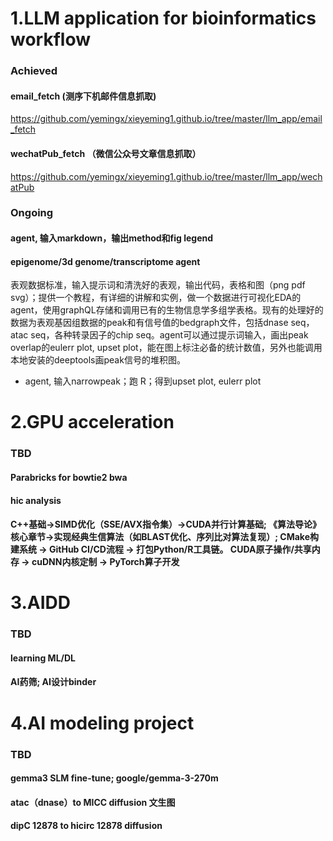 # 1.LLM application for bioinformatics workflow

### Achieved
#### email_fetch (测序下机邮件信息抓取)
https://github.com/yemingx/xieyeming1.github.io/tree/master/llm_app/email_fetch
#### wechatPub_fetch （微信公众号文章信息抓取）
https://github.com/yemingx/xieyeming1.github.io/tree/master/llm_app/wechatPub

### Ongoing
#### agent, 输入markdown，输出method和fig legend
#### epigenome/3d genome/transcriptome agent
表观数据标准，输入提示词和清洗好的表观，输出代码，表格和图（png pdf svg）；提供一个教程，有详细的讲解和实例，做一个数据进行可视化EDA的agent，使用graphQL存储和调用已有的生物信息学多组学表格。现有的处理好的数据为表观基因组数据的peak和有信号值的bedgraph文件，包括dnase seq，atac seq，各种转录因子的chip seq。agent可以通过提示词输入，画出peak overlap的eulerr plot, upset plot，能在图上标注必备的统计数值，另外也能调用本地安装的deeptools画peak信号的堆积图。
- agent, 输入narrowpeak；跑 R；得到upset plot, eulerr plot

# 2.GPU acceleration 
### TBD
#### Parabricks for bowtie2 bwa 
#### hic analysis
#### C++基础→SIMD优化（SSE/AVX指令集）→CUDA并行计算基础; 《算法导论》核心章节→实现经典生信算法（如BLAST优化、序列比对算法复现）; CMake构建系统 → GitHub CI/CD流程 → 打包Python/R工具链。 CUDA原子操作/共享内存 → cuDNN内核定制 → PyTorch算子开发

# 3.AIDD
### TBD
#### learning ML/DL
#### AI药筛; AI设计binder

# 4.AI modeling project
### TBD
#### gemma3 SLM fine-tune; google/gemma-3-270m
#### atac（dnase）to MICC diffusion 文生图
#### dipC 12878 to hicirc 12878 diffusion
